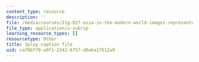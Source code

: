 ```yaml
---
content_type: resource
description: ''
file: /media/courses/21g-027-asia-in-the-modern-world-images-representations-fall-2016/ca70bf70a0f123426757d0a6a17612a9_cDw2dF6vWlQ.srt
file_type: application/x-subrip
learning_resource_types: []
resourcetype: Other
title: 3play caption file
uid: ca70bf70-a0f1-2342-6757-d0a6a17612a9
---
```

